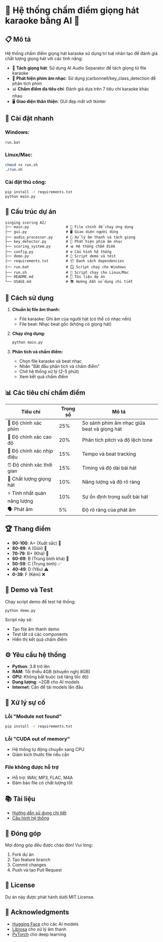 # 🎤 Hệ thống chấm điểm giọng hát karaoke bằng AI 🎵

## 📋 Mô tả

Hệ thống chấm điểm giọng hát karaoke sử dụng trí tuệ nhân tạo để đánh giá chất lượng giọng hát với các tính năng:

- 🎵 **Tách giọng hát**: Sử dụng AI Audio Separator để tách giọng từ file karaoke
- 🎹 **Phát hiện phím âm nhạc**: Sử dụng jcarbonnell/key_class_detection để phân tích phím
- 📊 **Chấm điểm đa tiêu chí**: Đánh giá dựa trên 7 tiêu chí karaoke khác nhau
- 🖥️ **Giao diện thân thiện**: GUI đẹp mắt với tkinter

## 🚀 Cài đặt nhanh

### Windows:
```bash
run.bat
```

### Linux/Mac:
```bash
chmod +x run.sh
./run.sh
```

### Cài đặt thủ công:
```bash
pip install -r requirements.txt
python main.py
```

## 📁 Cấu trúc dự án

```
singing scoring AI/
├── main.py                 # 🚀 File chính để chạy ứng dụng
├── gui.py                  # 🖥️ Giao diện người dùng
├── audio_processor.py      # 🎵 Xử lý âm thanh và tách giọng
├── key_detector.py         # 🎹 Phát hiện phím âm nhạc
├── scoring_system.py       # 📊 Hệ thống chấm điểm
├── config.py               # ⚙️ Cấu hình hệ thống
├── demo.py                 # 🎯 Script demo và test
├── requirements.txt        # 📦 Danh sách dependencies
├── run.bat                 # 🪟 Script chạy cho Windows
├── run.sh                  # 🐧 Script chạy cho Linux/Mac
├── README.md               # 📖 Tài liệu dự án
└── USAGE.md                # 📚 Hướng dẫn sử dụng chi tiết
```

## 🎯 Cách sử dụng

1. **Chuẩn bị file âm thanh:**
   - File karaoke: Ghi âm của người hát (có thể có nhạc nền)
   - File beat: Nhạc beat gốc (không có giọng hát)

2. **Chạy ứng dụng:**
   ```bash
   python main.py
   ```

3. **Phân tích và chấm điểm:**
   - Chọn file karaoke và beat nhạc
   - Nhấn "Bắt đầu phân tích và chấm điểm"
   - Chờ hệ thống xử lý (2-5 phút)
   - Xem kết quả chấm điểm

## 📊 Các tiêu chí chấm điểm

| Tiêu chí | Trọng số | Mô tả |
|----------|----------|-------|
| 🎹 Độ chính xác phím | 25% | So sánh phím âm nhạc giữa beat và giọng hát |
| 🎵 Độ chính xác cao độ | 20% | Phân tích pitch và độ lệch tone |
| 🥁 Độ chính xác nhịp điệu | 15% | Tempo và beat tracking |
| ⏰ Độ chính xác thời gian | 15% | Timing và độ dài bài hát |
| 🎤 Chất lượng giọng hát | 10% | Năng lượng và độ rõ ràng |
| ⚡ Tính nhất quán năng lượng | 10% | Sự ổn định trong suốt bài hát |
| 🗣️ Phát âm | 5% | Độ rõ ràng của phát âm |

## 🏆 Thang điểm

- **90-100**: A+ (Xuất sắc) 🌟
- **80-89**: A (Giỏi) 🥇
- **70-79**: B+ (Khá) 🥈
- **60-69**: B (Trung bình khá) 🥉
- **50-59**: C (Trung bình) ✅
- **40-49**: D (Yếu) ⚠️
- **0-39**: F (Kém) ❌

## 🧪 Demo và Test

Chạy script demo để test hệ thống:
```bash
python demo.py
```

Script này sẽ:
- Tạo file âm thanh demo
- Test tất cả các components
- Hiển thị kết quả chấm điểm

## ⚙️ Yêu cầu hệ thống

- **Python**: 3.8 trở lên
- **RAM**: Tối thiểu 4GB (khuyến nghị 8GB)
- **GPU**: Không bắt buộc (sẽ tăng tốc độ)
- **Dung lượng**: ~2GB cho AI models
- **Internet**: Cần để tải models lần đầu

## 🔧 Xử lý sự cố

### Lỗi "Module not found"
```bash
pip install -r requirements.txt
```

### Lỗi "CUDA out of memory"
- Hệ thống tự động chuyển sang CPU
- Giảm kích thước file nếu cần

### File không được hỗ trợ
- Hỗ trợ: WAV, MP3, FLAC, M4A
- Đảm bảo file có chất lượng tốt

## 📚 Tài liệu

- [Hướng dẫn sử dụng chi tiết](USAGE.md)
- [Cấu hình hệ thống](config.py)

## 🤝 Đóng góp

Mọi đóng góp đều được chào đón! Vui lòng:
1. Fork dự án
2. Tạo feature branch
3. Commit changes
4. Push và tạo Pull Request

## 📄 License

Dự án này được phát hành dưới MIT License.

## 🙏 Acknowledgments

- [Hugging Face](https://huggingface.co/) cho các AI models
- [Librosa](https://librosa.org/) cho xử lý âm thanh
- [PyTorch](https://pytorch.org/) cho deep learning

